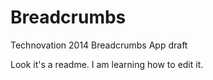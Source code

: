 Breadcrumbs
===========

Technovation 2014 Breadcrumbs App draft

Look it's a readme. I am learning how to edit it.

